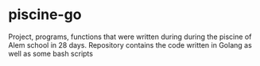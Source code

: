 # piscine-go
Project, programs, functions that were written during during the piscine of Alem school in 28 days. Repository contains the code written in Golang as well as some bash scripts
